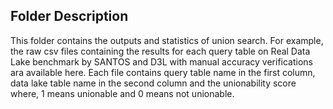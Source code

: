 ## Folder Description

This folder contains the outputs and statistics of union search. For example, the raw csv files containing the results for each query table on Real Data Lake benchmark by SANTOS and D3L with manual accuracy verifications ara available here. Each file contains query table name in the first column, data lake table name in the second column and the unionability score where, 1 means unionable and 0 means not unionable.